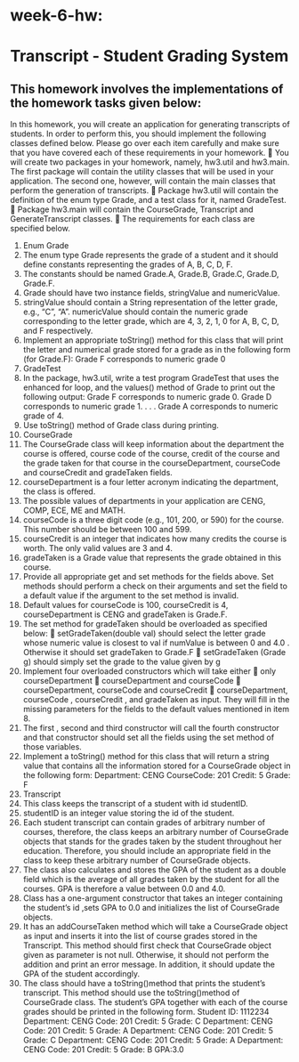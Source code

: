 # week-6-hw:
# Transcript - Student Grading System

## This homework involves the implementations of the homework tasks given below:

In this homework, you will create an application for generating transcripts of students. In order to 
perform this, you should implement the following classes defined below. Please go over each item 
carefully and make sure that you have covered each of these requirements in your homework.
 You will create two packages in your homework, namely, hw3.util and hw3.main. The first 
package will contain the utility classes that will be used in your application. The second one, 
however, will contain the main classes that perform the generation of transcripts.
 Package hw3.util will contain the definition of the enum type Grade, and a test class for it, 
named GradeTest.
 Package hw3.main will contain the CourseGrade, Transcript and 
GenerateTranscript classes.
 The requirements for each class are specified below.
1. Enum Grade
1. The enum type Grade represents the grade of a student and it should define constants 
representing the grades of A, B, C, D, F. 
2. The constants should be named Grade.A, Grade.B, Grade.C, Grade.D, Grade.F. 
3. Grade should have two instance fields, stringValue and numericValue. 
4. stringValue should contain a String representation of the letter grade, e.g., “C”, “A”. 
numericValue should contain the numeric grade corresponding to the letter grade, which 
are 4, 3, 2, 1, 0 for A, B, C, D, and F respectively. 
5. Implement an appropriate toString() method for this class that will print the letter and 
numerical grade stored for a grade as in the following form (for Grade.F):
Grade F corresponds to numeric grade 0
2. GradeTest
1. In the package, hw3.util, write a test program GradeTest that uses the enhanced for 
loop, and the values() method of Grade to print out the following output:
Grade F corresponds to numeric grade 0.
Grade D corresponds to numeric grade 1.
.
.
.
Grade A corresponds to numeric grade of 4.
2. Use toString() method of Grade class during printing.
3. CourseGrade
1. The CourseGrade class will keep information about the department the course is offered, 
course code of the course, credit of the course and the grade taken for that course in the 
courseDepartment, courseCode and courseCredit and gradeTaken fields. 
2. courseDepartment is a four letter acronym indicating the department, the class is offered.
3. The possible values of departments in your application are CENG, COMP, ECE, ME and MATH.
4. courseCode is a three digit code (e.g., 101, 200, or 590) for the course. This number should 
be between 100 and 599.
5. courseCredit is an integer that indicates how many credits the course is worth. The only 
valid values are 3 and 4. 
6. gradeTaken is a Grade value that represents the grade obtained in this course.
7. Provide all appropriate get and set methods for the fields above. Set methods should perform a 
check on their arguments and set the field to a default value if the argument to the set method 
is invalid. 
8. Default values for courseCode is 100, courseCredit is 4, courseDepartment is CENG
and gradeTaken is Grade.F.
9. The set method for gradeTaken should be overloaded as specified below:
 setGradeTaken(double val) should select the letter grade whose numeric 
value is closest to val if numValue is between 0 and 4.0 . Otherwise it should set 
gradeTaken to Grade.F
 setGradeTaken (Grade g) should simply set the grade to the value given by g
10. Implement four overloaded constructors which will take either
 only courseDepartment
 courseDepartment and courseCode
 courseDepartment, courseCode and courseCredit 
 courseDepartment, courseCode , courseCredit , and gradeTaken
as input. They will fill in the missing parameters for the fields to the default values mentioned in 
item 8.
11. The first , second and third constructor will call the fourth constructor and that constructor 
should set all the fields using the set method of those variables.
12. Implement a toString() method for this class that will return a string value that contains all 
the information stored for a CourseGrade object in the following form:
Department: CENG CourseCode: 201 Credit: 5 Grade: F
4. Transcript
1. This class keeps the transcript of a student with id studentID. 
2. studentID is an integer value storing the id of the student.
3. Each student transcript can contain grades of arbitrary number of courses, therefore, the class 
keeps an arbitrary number of CourseGrade objects that stands for the grades taken by the 
student throughout her education. Therefore, you should include an appropriate field in the 
class to keep these arbitrary number of CourseGrade objects.
4. The class also calculates and stores the GPA of the student as a double field which is the average
of all grades taken by the student for all the courses. GPA is therefore a value between 0.0 and 
4.0. 
5. Class has a one-argument constructor that takes an integer containing the student’s id ,sets 
GPA to 0.0 and initializes the list of CourseGrade objects.
6. It has an addCourseTaken method which will take a CourseGrade object as input and
inserts it into the list of course grades stored in the Transcript. This method should first check 
that CourseGrade object given as parameter is not null. Otherwise, it should not perform 
the addition and print an error message. In addition, it should update the GPA of the student 
accordingly.
7. The class should have a toString()method that prints the student’s transcript. This method 
should use the toString()method of CourseGrade class. The student’s GPA together 
with each of the course grades should be printed in the following form. 
Student ID: 1112234
Department: CENG Code: 201 Credit: 5 Grade: C
Department: CENG Code: 201 Credit: 5 Grade: A
Department: CENG Code: 201 Credit: 5 Grade: C
Department: CENG Code: 201 Credit: 5 Grade: A
Department: CENG Code: 201 Credit: 5 Grade: B
GPA:3.0